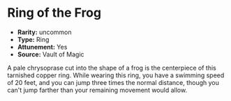 
# Ring of the Frog

* **Rarity:** uncommon
* **Type:** Ring
* **Attunement:** Yes
* **Source:** Vault of Magic


A pale chrysoprase cut into the shape of a frog is the centerpiece of this tarnished copper ring. While wearing this ring, you have a swimming speed of 20 feet, and you can jump three times the normal distance, though you can't jump farther than your remaining movement would allow.
